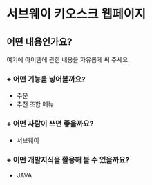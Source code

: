# 서브웨이 키오스크 웹페이지

## 어떤 내용인가요?

여기에 아이템에 관한 내용을 자유롭게 써 주세요.







### + 어떤 기능을 넣어볼까요?
- 주문
- 추천 조합 메뉴

### + 어떤 사람이 쓰면 좋을까요?
- 서브웨이 

### + 어떤 개발지식을 활용해 볼 수 있을까요?
- JAVA

